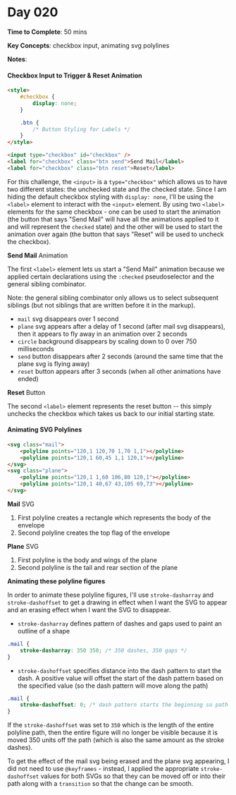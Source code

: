 # Day 020

**Time to Complete**: 50 mins

**Key Concepts**: checkbox input, animating svg polylines

**Notes**:

#### Checkbox Input to Trigger & Reset Animation

```html
<style>
	#checkbox {
		display: none;
	}

	.btn {
		/* Button Styling for Labels */
	}
</style>

<input type="checkbox" id="checkbox" />
<label for="checkbox" class="btn send">Send Mail</label>
<label for="checkbox" class="btn reset">Reset</label>
```

For this challenge, the `<input>` is a `type="checkbox"` which allows us to have two different states: the unchecked state and the checked state. Since I am hiding the default checkbox styling with `display: none`, I'll be using the `<label>` element to interact with the `<input>` element. By using two `<label>` elements for the same checkbox - one can be used to start the animation (the button that says "Send Mail" will have all the animations applied to it and will represent the `checked` state) and the other will be used to start the animation over again (the button that says "Reset" will be used to uncheck the checkbox).

**Send Mail** Animation

The first `<label>` element lets us start a "Send Mail" animation because we applied certain declarations using the `:checked` pseudoselector and the general sibling combinator.

Note: the general sibling combinator only allows us to select subsequent siblings (but not siblings that are written before it in the markup).

- `mail` svg disappears over 1 second
- `plane` svg appears after a delay of 1 second (after mail svg disappears), then it appears to fly away in an animation over 2 seconds
- `circle` background disappears by scaling down to 0 over 750 milliseconds
- `send` button disappears after 2 seconds (around the same time that the plane svg is flying away)
- `reset` button appears after 3 seconds (when all other animations have ended)

**Reset** Button

The second `<label>` element represents the reset button -- this simply unchecks the checkbox which takes us back to our initial starting state.

#### Animating SVG Polylines

```html
<svg class="mail">
	<polyline points="120,1 120,70 1,70 1,1"></polyline>
	<polyline points="120,1 60,45 1,1 120,1"></polyline>
</svg>
<svg class="plane">
	<polyline points="120,1 1,60 106,80 120,1"></polyline>
	<polyline points="120,1 40,67 43,105 69,73"></polyline>
</svg>
```

**Mail** SVG

1. First polyline creates a rectangle which represents the body of the envelope
2. Second polyline creates the top flag of the envelope

**Plane** SVG

1. First polyline is the body and wings of the plane
2. Second polyline is the tail and rear section of the plane

**Animating these polyline figures**

In order to animate these polyline figures, I'll use `stroke-dasharray` and `stroke-dashoffset` to get a drawing in effect when I want the SVG to appear and an erasing effect when I want the SVG to disappear.

- `stroke-dasharray` defines pattern of dashes and gaps used to paint an outline of a shape

```css
.mail {
	stroke-dasharray: 350 350; /* 350 dashes, 350 gaps */
}
```

- `stroke-dashoffset` specifies distance into the dash pattern to start the dash. A positive value will offset the start of the dash pattern based on the specified value (so the dash pattern will move along the path)

```css
.mail {
	stroke-dashoffset: 0; /* dash pattern starts the beginning so path is visible */
}
```

If the `stroke-dashoffset` was set to `350` which is the length of the entire polyline path, then the entire figure will no longer be visible because it is moved 350 units off the path (which is also the same amount as the stroke dashes).

To get the effect of the mail svg being erased and the plane svg appearing, I did not need to use `@keyframes` - instead, I applied the appropriate `stroke-dashoffset` values for both SVGs so that they can be moved off or into their path along with a `transition` so that the change can be smooth.
